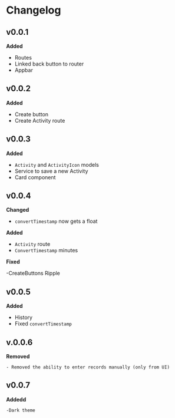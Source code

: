 # Changelog

## v0.0.1

**Added**

- Routes
- Linked back button to router
- Appbar


## v0.0.2

**Added**

- Create button
- Create Activity route

## v0.0.3

**Added**

- `Activity` and `ActivityIcon` models
- Service to save a new Activity
- Card component

## v0.0.4

**Changed**

- `convertTimestamp` now gets a float

**Added**

- `Activity` route
- `ConvertTimestamp` minutes 

**Fixed**

-CreateButtons Ripple

## v0.0.5

**Added**

- History
- Fixed `convertTimestamp`

## v.0.0.6

**Removed**

    - Removed the ability to enter records manually (only from UI)

## v0.0.7
    
**Addedd**

    -Dark theme
